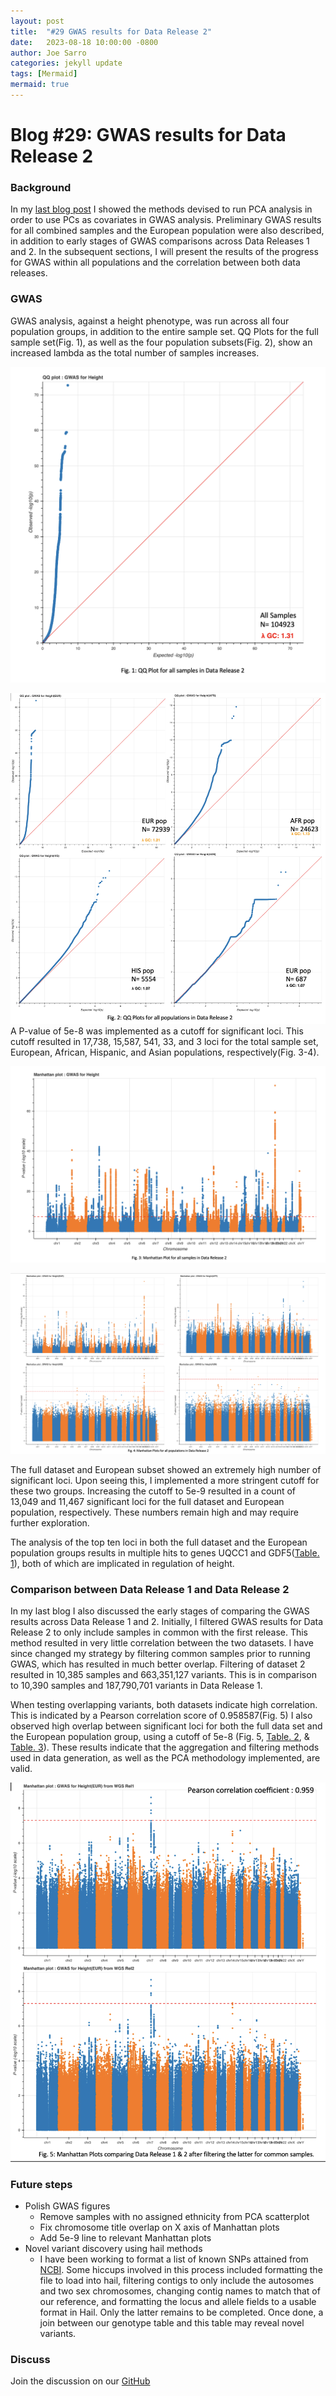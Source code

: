 ```yaml
---
layout: post
title:  "#29 GWAS results for Data Release 2"
date:   2023-08-18 10:00:00 -0800
author: Joe Sarro
categories: jekyll update
tags: [Mermaid]
mermaid: true
---
```


# Blog #29: GWAS results for Data Release 2

### Background 

In my [last blog post](https://va-big-data-genomics.github.io/jekyll/update/2023/06/23/pca-for-gwas.html) I showed the methods devised to run PCA analysis in order to use PCs as covariates in GWAS analysis. Preliminary GWAS results for all combined samples and the European population were also described, in addition to early stages of GWAS comparisons across Data Releases 1 and 2. In the subsequent sections, I will present the results of the progress for GWAS within all populations and the correlation between both data releases.

### GWAS

GWAS analysis, against a height phenotype, was run across all four population groups, in addition to the entire sample set. QQ Plots for the full sample set(Fig. 1), as well as the four population subsets(Fig. 2), show an increased lambda as the total number of samples increases. 

![Fig. 1](/assets/2023-08-18/fig1b.png)

![Fig. 2](/assets/2023-08-18/fig2b.png) 
A P-value of 5e-8 was implemented as a cutoff for significant loci. This cutoff resulted in 17,738, 15,587, 541, 33, and 3 loci for the total sample set, European, African, Hispanic, and Asian populations, respectively(Fig. 3-4). 

![Fig. 3](/assets/2023-08-18/fig3.png) 

![Fig. 3](/assets/2023-08-18/fig4.png) 

The full dataset and European subset showed an extremely high number of significant loci. Upon seeing this, I implemented a more stringent cutoff for these two groups.  Increasing the cutoff to 5e-9 resulted in a count of 13,049 and 11,467 significant loci for the full dataset and European population, respectively.  These numbers remain high and may require further exploration. 

The analysis of the top ten loci in both the full dataset and the European population groups results in multiple hits to genes UQCC1 and GDF5([Table. 1](https://docs.google.com/spreadsheets/d/1NagHVPlDAO9Y040fYxPBDrlRRn8cKWyibJS1LAG2eqs/edit#gid=68284918)), both of which are implicated in regulation of height. 

### Comparison between Data Release 1 and Data Release 2

In my last blog I also discussed the early stages of comparing the GWAS results across Data Release 1 and 2. Initially, I filtered GWAS results for Data Release 2 to only include samples in common with the first release. This method resulted in very little correlation between the two datasets. I have since changed my strategy by filtering common samples prior to running GWAS, which has resulted in much better overlap. Filtering of dataset 2 resulted in 10,385 samples and 663,351,127 variants. This is in comparison to 10,390 samples and 187,790,701 variants in Data Release 1. 

When testing overlapping variants, both datasets indicate high correlation. This is indicated by a Pearson correlation score of 0.958587(Fig. 5) I also observed high overlap between significant loci for both the full data set and the European population group, using a cutoff of 5e-8 (Fig. 5, [Table. 2](https://docs.google.com/spreadsheets/d/1NagHVPlDAO9Y040fYxPBDrlRRn8cKWyibJS1LAG2eqs/edit#gid=1660895783), & [Table. 3](https://docs.google.com/spreadsheets/d/1NagHVPlDAO9Y040fYxPBDrlRRn8cKWyibJS1LAG2eqs/edit#gid=1315028666)). These results indicate that the aggregation and filtering methods used in data generation, as well as the PCA methodology implemented, are valid.

![Fig. 5](/assets/2023-08-18/fig5.png) 

### Future steps

* Polish GWAS figures
    * Remove samples with no assigned ethnicity from PCA scatterplot
    * Fix chromosome title overlap on X axis of Manhattan plots
    * Add 5e-9 line to relevant Manhattan plots
* Novel variant discovery using hail methods
  * I have been working to format a list of known SNPs attained from [NCBI](https://ftp.ncbi.nih.gov/snp/latest_release/VCF/). Some hiccups involved in this process included formatting the file to load into hail, filtering contigs to only include the autosomes and two sex chromosomes, changing contig names to match that of our reference, and formatting the locus and allele fields to a usable format in Hail. Only the latter remains to be completed. Once done, a join between our genotype table and this table may reveal novel variants.

### Discuss

Join the discussion on our [GitHub](https://github.com/orgs/va-big-data-genomics/discussions/32)
